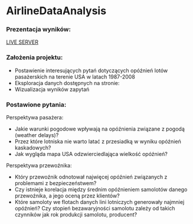 ﻿# AirlineDataAnalysis
 
### Prezentacja wyników:

[LIVE SERVER](https://adamkaniasty.github.io/AirlineDataAnalysis/)

### Założenia projektu:

- Postawienie interesujących pytań dotyczących opóźnień lotów pasażerskich na terenie USA w latach 1987-2008
- Eksploracja danych dostępnych na stronie: [](https://app.idroo.com/boards/uQIuWpBpP0)
- Wizualizacja wyników zapytań

### Postawione pytania:

Perspektywa pasażera:

- Jakie warunki pogodowe wpływają na opóźnienia związane z pogodą (weather delays)?
- Przez które lotniska nie warto latać z przesiadką w wyniku opóźnień kaskadowych?
- Jak wygląda mapa USA odzwierciedlająca wielkość opóźnień?

Perspektywa przewoźnika:

- Który przewoźnik odnotował najwięcej opóźnień związanych z problemami z bezpieczeństwem?
- Czy istnieje korelacja między średnim opóźnieniem samolotów danego przewoźnika, a jego oceną przez klientów?
- Które samoloty we flotach danych lini lotniczych generowały najmniej opóźnień? Czy stopień bezawaryjności samolotu zależy od takich czynników jak rok produkcji samolotu, producent?

